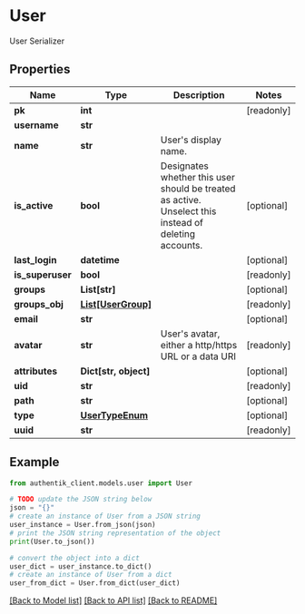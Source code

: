 # User

User Serializer

## Properties

Name | Type | Description | Notes
------------ | ------------- | ------------- | -------------
**pk** | **int** |  | [readonly] 
**username** | **str** |  | 
**name** | **str** | User&#39;s display name. | 
**is_active** | **bool** | Designates whether this user should be treated as active. Unselect this instead of deleting accounts. | [optional] 
**last_login** | **datetime** |  | [optional] 
**is_superuser** | **bool** |  | [readonly] 
**groups** | **List[str]** |  | [optional] 
**groups_obj** | [**List[UserGroup]**](UserGroup.md) |  | [readonly] 
**email** | **str** |  | [optional] 
**avatar** | **str** | User&#39;s avatar, either a http/https URL or a data URI | [readonly] 
**attributes** | **Dict[str, object]** |  | [optional] 
**uid** | **str** |  | [readonly] 
**path** | **str** |  | [optional] 
**type** | [**UserTypeEnum**](UserTypeEnum.md) |  | [optional] 
**uuid** | **str** |  | [readonly] 

## Example

```python
from authentik_client.models.user import User

# TODO update the JSON string below
json = "{}"
# create an instance of User from a JSON string
user_instance = User.from_json(json)
# print the JSON string representation of the object
print(User.to_json())

# convert the object into a dict
user_dict = user_instance.to_dict()
# create an instance of User from a dict
user_from_dict = User.from_dict(user_dict)
```
[[Back to Model list]](../README.md#documentation-for-models) [[Back to API list]](../README.md#documentation-for-api-endpoints) [[Back to README]](../README.md)


